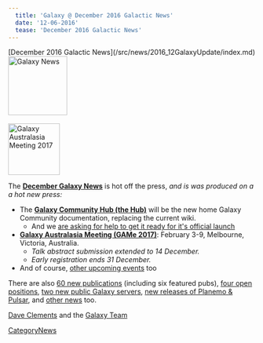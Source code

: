 ```yaml
---
  title: 'Galaxy @ December 2016 Galactic News'
  date: '12-06-2016'
  tease: 'December 2016 Galactic News'
---
```

<div class='newsItemHeader'>
[December 2016 Galactic News](/src/news/2016_12GalaxyUpdate/index.md)
</div>

<div class='right'>
<div class='right'><a href='/src/GalaxyUpdates/2016_12/index.md'><img src="/src/images/GalaxyLogos/GalaxyNews.png" alt="Galaxy News" width=120 /></a></div><br />
<a href='/src/GalaxyUpdates/2016_12/index.md#galaxy-australasia-meeting-game-2017-registration--abstract-submission-are-open'><img src="/src/images/Logos/GAMeLogo200.png" alt="Galaxy Australasia Meeting 2017" width="105" /></a><br />
</div>

The **[December Galaxy News](/src/GalaxyUpdates/2016_12/index.md)** is hot off the press, *and is was produced on a a hot new press:*

* The **[Galaxy Community Hub (the Hub)](/src/GalaxyUpdates/2016_12/index.md#galaxy-community-hub-the-hub)** will be the new home Galaxy Community documentation, replacing the current wiki.
   * And we [are asking for help to get it ready for it's official launch](/src/GalaxyUpdates/2016_12/index.md#the-community-hub-contribution-convergence-chcc-thursday-december-8)
* **[Galaxy Australasia Meeting (GAMe 2017)](/src/GalaxyUpdates/2016_10/index.md#galaxy-australasia-meeting-game-2017-registration--abstract-submission-are-open)**: February 3-9, Melbourne, Victoria, Australia. 
  * *Talk abstract submission extended to 14 December.*
  * *Early registration ends 31 December.* 
* And of course, [other upcoming events](/src/GalaxyUpdates/2016_12/index.md#all-upcoming-events) too

There are also [60 new publications](/master/src/GalaxyUpdates/2016_12/index.md#new-publications) (including six featured pubs), [four open positions](/src/GalaxyUpdates/2016_12/index.md#whos-hiring), [two new public Galaxy servers](/src/GalaxyUpdates/2016_12/index.md#public-galaxy-server-news), [new releases of Planemo & Pulsar](/src/GalaxyUpdates/2016_12/index.md#releases), and [other news](/src/GalaxyUpdates/2016_10/index.md#other-news) too.

[Dave Clements](/src/DaveClements/index.md) and the [Galaxy Team](/src/GalaxyTeam/index.md)

[CategoryNews](/src/CategoryNews/index.md)
